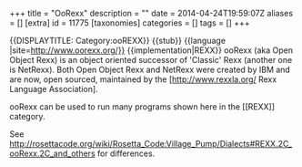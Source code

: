+++
title = "OoRexx"
description = ""
date = 2014-04-24T19:59:07Z
aliases = []
[extra]
id = 11775
[taxonomies]
categories = []
tags = []
+++

{{DISPLAYTITLE: Category:ooREXX}}
{{stub}}
{{language
|site=http://www.oorexx.org/}}
{{implementation|REXX}}
ooRexx (aka Open Object Rexx) is an object oriented successor of 'Classic' Rexx
(another one is NetRexx). Both Open Object Rexx and NetRexx were created by IBM and are now,
open sourced, maintained by the [http://www.rexxla.org/ Rexx Language Association].

ooRexx can be used to run many programs shown here in the [[REXX]] category.

See http://rosettacode.org/wiki/Rosetta_Code:Village_Pump/Dialects#REXX.2C_ooRexx.2C_and_others
for differences.
